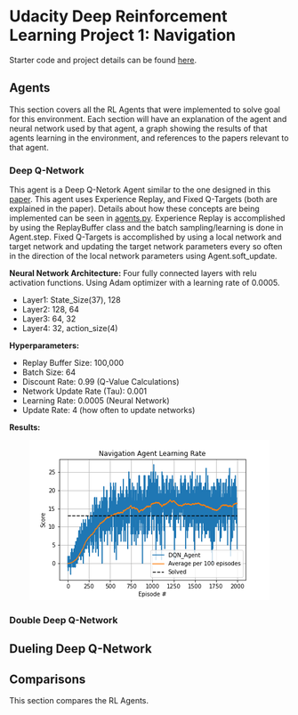 # Udacity Deep Reinforcement Learning Project 1: Navigation
Starter code and project details can be found [here](https://github.com/udacity/deep-reinforcement-learning/tree/master/p1_navigation).

## Agents
This section covers all the RL Agents that were implemented to solve goal for this environment. Each section will have an explanation of the agent and neural network used by that agent,
 a graph showing the results of that agents learning in the environment, and references to the papers relevant to that agent.
 
 ### Deep Q-Network
 This agent is a Deep Q-Netork Agent similar to the one designed in this [paper](https://storage.googleapis.com/deepmind-media/dqn/DQNNaturePaper.pdf). 
 This agent uses Experience Replay, and Fixed Q-Targets (both are explained in the paper). Details about how these concepts are being implemented can be seen in [agents.py](agents.py).
 Experience Replay is accomplished by using the ReplayBuffer class and the batch sampling/learning is done in Agent.step.
 Fixed Q-Targets is accomplished by using a local network and target network and updating the target network parameters every so often in the direction of the local network parameters using Agent.soft_update.
 
 **Neural Network Architecture:**
 Four fully connected layers with relu activation functions. Using Adam optimizer with a learning rate of 0.0005.
 * Layer1: State_Size(37), 128
 * Layer2: 128, 64
 * Layer3: 64, 32
 * Layer4: 32, action_size(4)
 
 **Hyperparameters:** 
* Replay Buffer Size: 100,000
* Batch Size: 64
* Discount Rate: 0.99 (Q-Value Calculations)
* Network Update Rate (Tau): 0.001
* Learning Rate: 0.0005 (Neural Network)
* Update Rate: 4 (how often to update networks)

**Results:**
<p align="center">
    <img src="/images/DQN_Agent_.png">
</p>
 
 ### Double Deep Q-Network
 
 ## Dueling Deep Q-Network
 
 ## Comparisons
 This section compares the RL Agents.